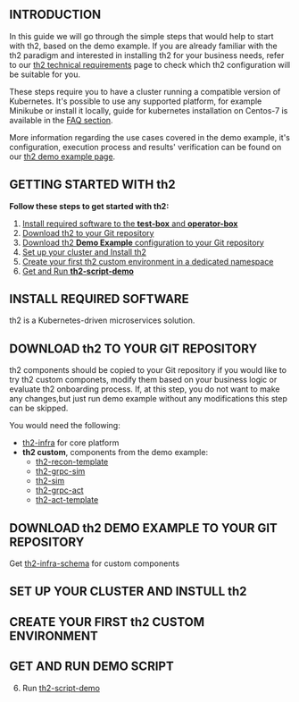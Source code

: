## INTRODUCTION
In this guide we will go through the simple steps that would help to start with th2, based on the demo example. If you are already familiar with the th2 paradigm and interested in installing th2 for your business needs, refer to our [th2 technical requirements](https://github.com/th2-net/th2-documentation/wiki/Technical-Requirements) page to check which th2 configuration will be suitable for you.

These steps require you to have a cluster running a compatible version of Kubernetes. It's possible to use any supported platform, for example Minikube or install it locally, guide for kubernetes installation on Centos-7 is available in the [FAQ section](https://github.com/th2-net/th2-documentation/wiki/Centos-7-kubernetes-and-cassandra-installation-guide).

More information regarding the use cases covered in the demo example, it's configuration, execution process and results' verification can be found on our [th2 demo example page](https://github.com/th2-net/th2-documentation/wiki/Demo-Example).

## GETTING STARTED WITH th2
**Follow these steps to get started with th2:**
1. [Install required software to the **test-box** and **operator-box**](https://github.com/th2-net/th2-documentation/wiki/Getting-Started/_edit#install-required-software)
2. [Download th2 to your Git repository](https://github.com/th2-net/th2-documentation/wiki/Getting-Started/_edit#download-th2-to-your-git-repository)
3. [Download th2 **Demo Example** configuration to your Git repository](https://github.com/th2-net/th2-documentation/wiki/Getting-Started/_edit#download-th2-demo-example-to-your-git-repository)
3. [Set up your cluster and Install th2](https://github.com/th2-net/th2-documentation/wiki/Getting-Started/_edit#set-up-your-cluster-and-instull-th2)
4. [Create your first th2 custom environment in a dedicated namespace](https://github.com/th2-net/th2-documentation/wiki/Getting-Started/_edit#create-your-first-th2-custom-environment)
5. [Get and Run **th2-script-demo**](https://github.com/th2-net/th2-documentation/wiki/Getting-Started/_edit#get-and-run-demo-script)


## INSTALL REQUIRED SOFTWARE
th2 is a Kubernetes-driven microservices solution.
## DOWNLOAD th2 TO YOUR GIT REPOSITORY
th2 components should be copied to your Git repository if you would like to try th2 custom componets, modify them based on your business logic or evaluate th2 onboarding process. If, at this step, you do not want to make any changes,but just run demo example without any modifications this step can be skipped. 

You would need the following:
- [th2-infra](https://github.com/th2-net/th2-infra) for core platform
- **th2 custom**, components from the demo example:
     - [th2-recon-template](https://github.com/th2-net/th2-check2-recon-template)
     - [th2-grpc-sim](https://github.com/th2-net/th2-grpc-sim-template)
     - [th2-sim](https://github.com/th2-net/th2-sim-template)
     - [th2-grpc-act](https://github.com/th2-net/th2-grpc-act-template)
     - [th2-act-template](https://github.com/th2-net/th2-act-template-j)
## DOWNLOAD th2 DEMO EXAMPLE TO YOUR GIT REPOSITORY

Get [th2-infra-schema](https://github.com/th2-net/th2-infra-demo-configuration) for custom components
## SET UP YOUR CLUSTER AND INSTULL th2
## CREATE YOUR FIRST th2 CUSTOM ENVIRONMENT
## GET AND RUN DEMO SCRIPT
6. Run [th2-script-demo](https://github.com/th2-net/th2-demo-script)

